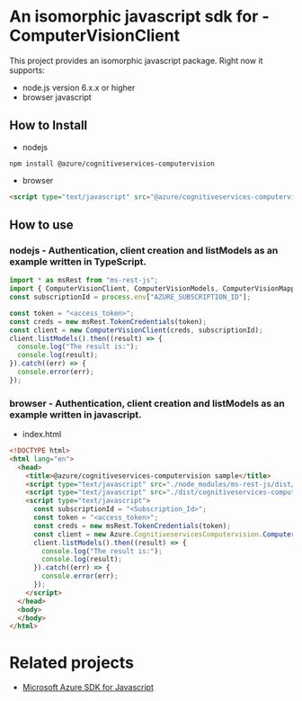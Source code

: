 # An isomorphic javascript sdk for - ComputerVisionClient
This project provides an isomorphic javascript package. Right now it supports:
- node.js version 6.x.x or higher
- browser javascript

## How to Install

- nodejs
```
npm install @azure/cognitiveservices-computervision
```
- browser
```html
<script type="text/javascript" src="@azure/cognitiveservices-computervision/dist/cognitiveservices-computervision.js"></script>
```

## How to use

### nodejs - Authentication, client creation and listModels  as an example written in TypeScript.

```ts
import * as msRest from "ms-rest-js";
import { ComputerVisionClient, ComputerVisionModels, ComputerVisionMappers } from "@azure/cognitiveservices-computervision";
const subscriptionId = process.env["AZURE_SUBSCRIPTION_ID"];

const token = "<access_token>";
const creds = new msRest.TokenCredentials(token);
const client = new ComputerVisionClient(creds, subscriptionId);
client.listModels().then((result) => {
  console.log("The result is:");
  console.log(result);
}).catch((err) => {
  console.error(err);
});
```

### browser - Authentication, client creation and listModels  as an example written in javascript.

- index.html
```html
<!DOCTYPE html>
<html lang="en">
  <head>
    <title>@azure/cognitiveservices-computervision sample</title>
    <script type="text/javascript" src="./node_modules/ms-rest-js/dist/msRest.browser.js"></script>
    <script type="text/javascript" src="./dist/cognitiveservices-computervision.js"></script>
    <script type="text/javascript">
      const subscriptionId = "<Subscription_Id>";
      const token = "<access_token>";
      const creds = new msRest.TokenCredentials(token);
      const client = new Azure.CognitiveservicesComputervision.ComputerVisionClient(creds, subscriptionId);
      client.listModels().then((result) => {
        console.log("The result is:");
        console.log(result);
      }).catch((err) => {
        console.error(err);
      });
    </script>
  </head>
  <body>
  </body>
</html>
```

# Related projects
 - [Microsoft Azure SDK for Javascript](https://github.com/Azure/azure-sdk-for-js)
